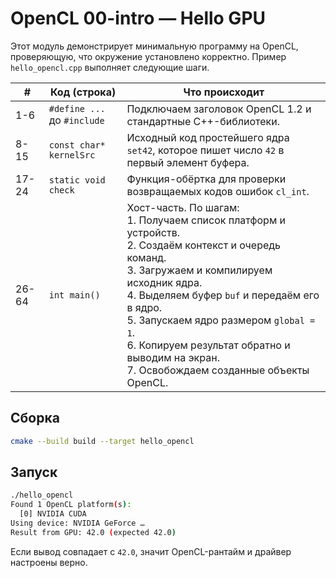 # OpenCL 00-intro — Hello GPU

Этот модуль демонстрирует минимальную программу на OpenCL, проверяющую, что
окружение установлено корректно. Пример `hello_opencl.cpp` выполняет
следующие шаги.

| # | Код (строка) | Что происходит |
|---|--------------|----------------|
|  1-6 | `#define ...` до `#include` | Подключаем заголовок OpenCL 1.2 и стандартные C++-библиотеки. |
|  8-15 | `const char* kernelSrc`   | Исходный код простейшего ядра `set42`, которое пишет число `42` в первый элемент буфера. |
| 17-24 | `static void check`       | Функция-обёртка для проверки возвращаемых кодов ошибок `cl_int`. |
| 26-64 | `int main()`              | Хост-часть. По шагам: <br/>1. Получаем список платформ и устройств. <br/>2. Создаём контекст и очередь команд. <br/>3. Загружаем и компилируем исходник ядра. <br/>4. Выделяем буфер `buf` и передаём его в ядро. <br/>5. Запускаем ядро размером `global = 1`. <br/>6. Копируем результат обратно и выводим на экран. <br/>7. Освобождаем созданные объекты OpenCL. |

## Сборка
```bash
cmake --build build --target hello_opencl
```

## Запуск
```bash
./hello_opencl
Found 1 OpenCL platform(s):
  [0] NVIDIA CUDA
Using device: NVIDIA GeForce …
Result from GPU: 42.0 (expected 42.0)
```

Если вывод совпадает с `42.0`, значит OpenCL-рантайм и драйвер настроены верно. 